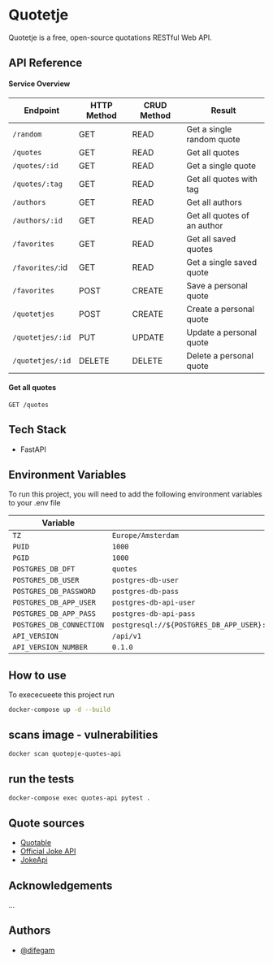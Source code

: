 # Quotetje

Quotetje is a free, open-source quotations RESTful Web API.

## API Reference

#### Service Overview

| **Endpoint**     | **HTTP Method** | **CRUD Method** | **Result**                  |
| ---------------- | --------------- | --------------- | --------------------------- |
| `/random`        | GET             | READ            | Get a single random quote   |
| `/quotes`        | GET             | READ            | Get all quotes              |
| `/quotes/:id`    | GET             | READ            | Get a single quote          |
| `/quotes/:tag`   | GET             | READ            | Get all quotes with tag     |
| `/authors`       | GET             | READ            | Get all authors             |
| `/authors/:id`   | GET             | READ            | Get all quotes of an author |
| `/favorites`     | GET             | READ            | Get all saved quotes        |
| `/favorites/`:id | GET             | READ            | Get a single saved quote    |
| `/favorites`     | POST            | CREATE          | Save a personal quote       |
| `/quotetjes`     | POST            | CREATE          | Create a personal quote     |
| `/quotetjes/:id` | PUT             | UPDATE          | Update a personal quote     |
| `/quotetjes/:id` | DELETE          | DELETE          | Delete a personal quote     |

#### Get all quotes

```HTTP
GET /quotes
```

## Tech Stack

- FastAPI

## Environment Variables

To run this project, you will need to add the following environment variables to your .env file

| **Variable**             | **Example**                                                                                |
| ------------------------ | ------------------------------------------------------------------------------------------ |
| `TZ`                     | `Europe/Amsterdam`                                                                         |
| `PUID`                   | `1000`                                                                                     |
| `PGID`                   | `1000`                                                                                     |
| `POSTGRES_DB_DFT`        | `quotes`                                                                                   |
| `POSTGRES_DB_USER`       | `postgres-db-user`                                                                         |
| `POSTGRES_DB_PASSWORD`   | `postgres-db-pass`                                                                         |
| `POSTGRES_DB_APP_USER`   | `postgres-db-api-user`                                                                     |
| `POSTGRES_DB_APP_PASS`   | `postgres-db-api-pass`                                                                     |
| `POSTGRES_DB_CONNECTION` | `postgresql://${POSTGRES_DB_APP_USER}:${POSTGRES_DB_APP_PASS}@postgres/${POSTGRES_DB_DFT}` |
| `API_VERSION`            | `/api/v1`                                                                                  |
| `API_VERSION_NUMBER`     | `0.1.0`                                                                                    |

## How to use

To exececueete this project run

```bash
docker-compose up -d --build
```

## scans image - vulnerabilities

```bash
docker scan quotepje-quotes-api
```

## run the tests

```bash
docker-compose exec quotes-api pytest .
```

## Quote sources

- [Quotable](https://github.com/lukePeavey/quotable)
- [Official Joke API](https://github.com/15Dkatz/official_joke_api)
- [JokeApi](https://awesomeopensource.com/project/elangosundar/awesome-README-templates)

## Acknowledgements

...

## Authors

- [@difegam](https://github.com/difegam)
